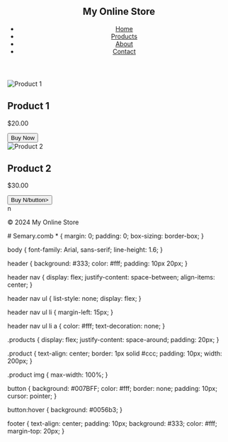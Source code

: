 <!DOCTYPE html>
<html lang="en">
<head>
  <meta charset="UTF-8">
  <meta name="viewport" content="width=device-width, initial-scale=1.0">
  <title>Online Store</title>
  <link rel="stylesheet" href="styles.css">
</head>
<body>
  <header>
    <nav>
      <h1>My Online Store</h1>
      <ul>
        <li><a href="#">Home</a></li>
        <li><a href="#">Products</a></li>
        <li><a href="#">About</a></li>
        <li><a href="#">Contact</a></li>
      </ul>
    </nav>
  </header>

  <main>
    <section class="products">
      <div class="product">
        <img src="product1.jpg" alt="Product 1">
        <h2>Product 1</h2>
        <p>$20.00</p>
        <button>Buy Now</button>
      </div>
      <div class="product">
        <img src="product2.jpg" alt="Product 2">
        <h2>Product 2</h2>
        <p>$30.00</p>
        <button>Buy N/button>
      </div>n
    </section>
  </main>

  <footer>
    <p>&copy; 2024 My Online Store</p>
  </footer>
</body>
</html> # Semary.comb
* {
  margin: 0;
  padding: 0;
  box-sizing: border-box;
}

body {
  font-family: Arial, sans-serif;
  line-height: 1.6;
}

header {
  background: #333;
  color: #fff;
  padding: 10px 20px;
}

header nav {
  display: flex;
  justify-content: space-between;
  align-items: center;
}

header nav ul {
  list-style: none;
  display: flex;
}

header nav ul li {
  margin-left: 15px;
}

header nav ul li a {
  color: #fff;
  text-decoration: none;
}

.products {
  display: flex;
  justify-content: space-around;
  padding: 20px;
}

.product {
  text-align: center;
  border: 1px solid #ccc;
  padding: 10px;
  width: 200px;
}

.product img {
  max-width: 100%;
}

button {
  background: #007BFF;
  color: #fff;
  border: none;
  padding: 10px;
  cursor: pointer;
}

button:hover {
  background: #0056b3;
}

footer {
  text-align: center;
  padding: 10px;
  background: #333;
  color: #fff;
  margin-top: 20px;
}
